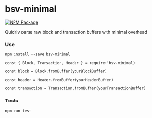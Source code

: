# bsv-minimal

[![NPM Package](https://img.shields.io/npm/v/bsv-minimal.svg?style=flat-square)](https://www.npmjs.org/package/bsv-minimal)

Quickly parse raw block and transaction buffers with minimal overhead

### Use

`npm install --save bsv-minimal`

```
const { Block, Transaction, Header } = require('bsv-minimal)

const block = Block.fromBuffer(yourBlockBuffer)

const header = Header.fromBuffer(yourHeaderBuffer)

const transaction = Transaction.fromBuffer(yourTransactionBuffer)
```

### Tests

`npm run test`
